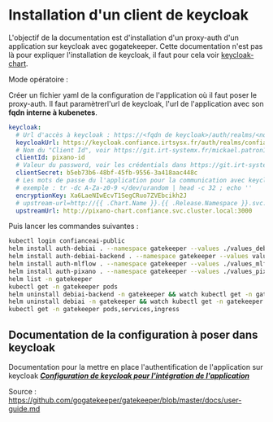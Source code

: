 # Installation d'un client de keycloak

L'objectif de la documentation est d'installation d'un proxy-auth d'un application sur keycloak avec gogatekeeper.
Cette documentation n'est pas là pour expliquer l'installation de keycloak, il faut pour cela voir [keycloak-chart](https://git.irt-systemx.fr/confianceai/ec_1/infra/keycloak-chart).


Mode opératoire :

Créer un fichier yaml de la configuration de l'application où il faut poser le proxy-auth. Il faut paramètrerl'url de keycloak, l'url de l'application avec son __fqdn interne à kubenetes__.

~~~yaml
keycloak:
  # Url d'accès à keycloak : https://<fqdn de keycloak>/auth/realms/<nom du realm>
  keycloakUrl: https://keycloak.confiance.irtsysx.fr/auth/realms/confianceai
  # Nom du "Client Id", voir https://git.irt-systemx.fr/mickael.patron1/monapp/-/blob/master/keycloak_configuration.md
  clientId: pixano-id
  # Valeur du password, voir les crédentials dans https://git.irt-systemx.fr/mickael.patron1/monapp/-/blob/master/keycloak_configuration.md
  clientSecret: b5eb73b6-48bf-45fb-9556-3a418aac448c
  # Les mots de passe du l'application pour la communication avec keycloak. Y mettre une valeur random.
  # exemple : tr -dc A-Za-z0-9 </dev/urandom | head -c 32 ; echo ''
  encryptionKey: Xa6LaeNIwEcvT1SegCRuo7ZVEbcikh2J
  # upstream-url=http://{{ .Chart.Name }}.{{ .Release.Namespace }}.svc.cluster.local:{{ .Values.service.port }}
  upstreamUrl: http://pixano-chart.confiance.svc.cluster.local:3000

~~~

Puis lancer les commandes suivantes :

~~~bash
kubectl login confianceai-public
helm install auth-debiai . --namespace gatekeeper --values ./values_debiai.yaml
helm install auth-debiai-backend . --namespace gatekeeper --values values_debiai-backend.yaml
helm install auth-mlflow . --namespace gatekeeper --values ./values_mlflow.yaml
helm install auth-pixano . --namespace gatekeeper --values ./values_pixano.yaml
helm list -n gatekeeper
kubectl get -n gatekeeper pods
helm uninstall debiai-backend -n gatekeeper && watch kubectl get -n gatekeeper pods
helm uninstall debiai -n gatekeeper && watch kubectl get -n gatekeeper pods
kubectl get -n gatekeeper pods,services,ingress
~~~

## Documentation de la configuration à poser dans keycloak

Documentation pour la mettre en place l'authentification de l'application sur keycloak
___[Configuration de keycloak pour l'intégration de l'application](keycloak_configuration.md)___

Source : https://github.com/gogatekeeper/gatekeeper/blob/master/docs/user-guide.md
